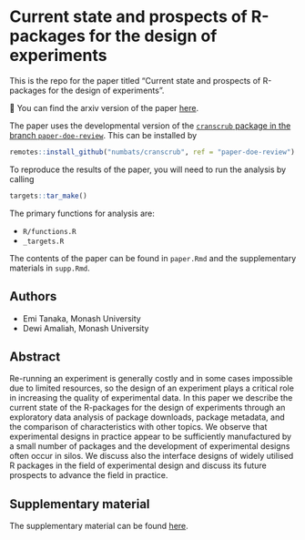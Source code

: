 
<!-- README.md is generated from README.Rmd. Please edit that file -->

# Current state and prospects of R-packages for the design of experiments

This is the repo for the paper titled “Current state and prospects of
R-packages for the design of experiments”.

📜 You can find the arxiv version of the paper
[here](https://arxiv.org/abs/2206.07532).

The paper uses the developmental version of the [`cranscrub` package in
the branch
`paper-doe-review`](https://github.com/numbats/cranscrub/tree/paper-doe-review).
This can be installed by

``` r
remotes::install_github("numbats/cranscrub", ref = "paper-doe-review")
```

To reproduce the results of the paper, you will need to run the analysis
by calling

``` r
targets::tar_make()
```

The primary functions for analysis are:

- `R/functions.R`
- `_targets.R`

The contents of the paper can be found in `paper.Rmd` and the
supplementary materials in `supp.Rmd`.

## Authors

- Emi Tanaka, Monash University
- Dewi Amaliah, Monash University

## Abstract

Re-running an experiment is generally costly and in some cases
impossible due to limited resources, so the design of an experiment
plays a critical role in increasing the quality of experimental data. In
this paper we describe the current state of the R-packages for the
design of experiments through an exploratory data analysis of package
downloads, package metadata, and the comparison of characteristics with
other topics. We observe that experimental designs in practice appear to
be sufficiently manufactured by a small number of packages and the
development of experimental designs often occur in silos. We discuss
also the interface designs of widely utilised R packages in the field of
experimental design and discuss its future prospects to advance the
field in practice.

## Supplementary material

The supplementary material can be found
[here](https://emitanaka.org/paper-DoE-review/supp.pdf).
